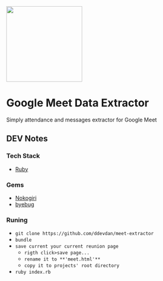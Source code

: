 <img src="docs/assets/icon.png" width="200">

# Google Meet Data Extractor

Simply attendance and messages extractor for Google Meet

## **DEV Notes**

### **Tech Stack**

- [Ruby](https://www.ruby-lang.org/)

### Gems

- [Nokogiri](https://nokogiri.org/)
- [byebug](https://github.com/deivid-rodriguez/byebug)

### Runing

- `git clone https://github.com/ddevdan/meet-extractor`
- `bundle`
- `save current your current reunion page`
    - `rigth click>save page...`
    - `rename it to **'meet.html'**`
    - `copy it to projects' root directory`
- `ruby index.rb`
